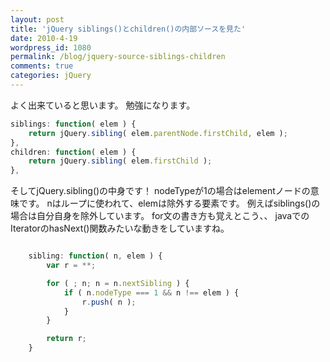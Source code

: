 ```yaml
---
layout: post
title: 'jQuery siblings()とchildren()の内部ソースを見た'
date: 2010-4-19
wordpress_id: 1080
permalink: /blog/jquery-source-siblings-children
comments: true
categories: jQuery
---
```

よく出来ていると思います。
勉強になります。

```javascript
siblings: function( elem ) {
	return jQuery.sibling( elem.parentNode.firstChild, elem );
},
children: function( elem ) {
	return jQuery.sibling( elem.firstChild );
},

```

そしてjQuery.sibling()の中身です！
nodeTypeが1の場合はelementノードの意味です。
nはループに使われて、elemは除外する要素です。
例えばsiblings()の場合は自分自身を除外しています。
for文の書き方も覚えとこう、、
javaでのIteratorのhasNext()関数みたいな動きをしていますね。

```javascript

	sibling: function( n, elem ) {
		var r = **;

		for ( ; n; n = n.nextSibling ) {
			if ( n.nodeType === 1 && n !== elem ) {
				r.push( n );
			}
		}

		return r;
	}

```
